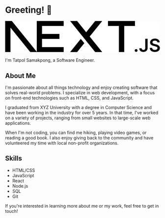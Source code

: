 # Greeting! 👋

![Test](../../next.svg)

I'm Tatpol Samakpong, a Software Engineer.

## About Me

I'm passionate about all things technology and enjoy creating software that solves real-world problems. I specialize in web development, with a focus on front-end technologies such as HTML, CSS, and JavaScript.

I graduated from XYZ University with a degree in Computer Science and have been working in the industry for over 5 years. In that time, I've worked on a variety of projects, ranging from small websites to large-scale web applications.

When I'm not coding, you can find me hiking, playing video games, or reading a good book. I also enjoy giving back to the community and have volunteered my time with local non-profit organizations.

## Skills

- HTML/CSS
- JavaScript
- React
- Node.js
- SQL
- Git

If you're interested in learning more about me or my work, feel free to get in touch!
